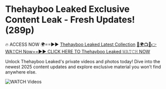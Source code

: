 # Thehayboo Leaked Exclusive Content Leak - Fresh Updates! (289p)

🔥 ACCESS NOW 🌍==►► <a href="https://tinyurl.com/3fjeunct" rel="nofollow">Thehayboo Leaked Latest Collection</a></h3>
[🔴🌍📺📱👉WA𝚃CH Now==►► CLICK HERE TO Thehayboo Leaked 𝚆𝙰𝚃𝙲𝙷 NOW](https://tinyurl.com/3fjeunct)

Unlock Thehayboo Leaked's private videos and photos today! Dive into the newest 2025 content updates and explore exclusive material you won’t find anywhere else.


<a href="https://tinyurl.com/3fjeunct" rel="nofollow" data-target="animated-image.originalLink"><img src="https://camo.githubusercontent.com/8a4f000d20f83aca3bf7ec5f350d767afa0574a8a352519fd8cfa583a6f93a33/68747470733a2f2f692e696d6775722e636f6d2f644a486b345a712e676966" alt="WATCH Videos" data-canonical-src="https://i.imgur.com/dJHk4Zq.gif" style="max-width: 100%; display: inline-block;" data-target="animated-image.originalImage"></a>
